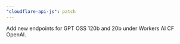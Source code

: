 ```yaml
---
"cloudflare-api-js": patch
---
```


Add new endpoints for GPT OSS 120b and 20b under Workers AI CF OpenAI.